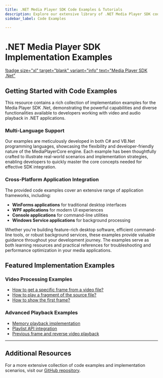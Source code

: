 ```yaml
---
title: .NET Media Player SDK Code Examples & Tutorials
description: Explore our extensive library of .NET Media Player SDK code examples for C# and VB.NET developers. Learn to implement video playback, frame extraction, playlists, and more in WinForms, WPF, Console, and Service applications with detailed tutorials and practical implementations.
sidebar_label: Code Examples

---
```


# .NET Media Player SDK Implementation Examples

[!badge size="xl" target="blank" variant="info" text="Media Player SDK .Net"](https://www.visioforge.com/media-player-sdk-net)

## Getting Started with Code Examples

This resource contains a rich collection of implementation examples for the Media Player SDK .Net, demonstrating the powerful capabilities and diverse functionalities available to developers working with video and audio playback in .NET applications.

### Multi-Language Support

Our examples are meticulously developed in both C# and VB.Net programming languages, showcasing the flexibility and developer-friendly nature of the MediaPlayerCore engine. Each example has been thoughtfully crafted to illustrate real-world scenarios and implementation strategies, enabling developers to quickly master the core concepts needed for effective SDK integration.

### Cross-Platform Application Integration

The provided code examples cover an extensive range of application frameworks, including:

- **WinForms applications** for traditional desktop interfaces
- **WPF applications** for modern UI experiences
- **Console applications** for command-line utilities
- **Windows Service applications** for background processing

Whether you're building feature-rich desktop software, efficient command-line tools, or robust background services, these examples provide valuable guidance throughout your development journey. The examples serve as both learning resources and practical references for troubleshooting and performance optimization in your media applications.

## Featured Implementation Examples

### Video Processing Examples

- [How to get a specific frame from a video file?](get-frame-from-video-file.md)
- [How to play a fragment of the source file?](play-fragment-file.md)
- [How to show the first frame?](show-first-frame.md)

### Advanced Playback Examples

- [Memory playback implementation](memory-playback.md)
- [Playlist API integration](playlist-api.md)
- [Previous frame and reverse video playback](reverse-video-playback.md)

---

## Additional Resources

For a more extensive collection of code examples and implementation scenarios, visit our [GitHub repository](https://github.com/visioforge/.Net-SDK-s-samples).
